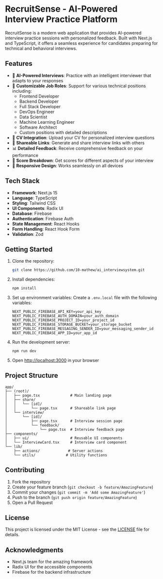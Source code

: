 # RecruitSense - AI-Powered Interview Practice Platform

RecruitSense is a modern web application that provides AI-powered interview practice sessions with personalized feedback. Built with Next.js and TypeScript, it offers a seamless experience for candidates preparing for technical and behavioral interviews.

## Features

- 🤖 **AI-Powered Interviews**: Practice with an intelligent interviewer that adapts to your responses
- 📝 **Customizable Job Roles**: Support for various technical positions including:
  - Frontend Developer
  - Backend Developer
  - Full Stack Developer
  - DevOps Engineer
  - Data Scientist
  - Machine Learning Engineer
  - Software Architect
  - Custom positions with detailed descriptions
- 📄 **CV Integration**: Upload your CV for personalized interview questions
- 🔗 **Shareable Links**: Generate and share interview links with others
- 📊 **Detailed Feedback**: Receive comprehensive feedback on your performance
- 🎯 **Score Breakdown**: Get scores for different aspects of your interview
- 📱 **Responsive Design**: Works seamlessly on all devices

## Tech Stack

- **Framework**: Next.js 15
- **Language**: TypeScript
- **Styling**: Tailwind CSS
- **UI Components**: Radix UI
- **Database**: Firebase
- **Authentication**: Firebase Auth
- **State Management**: React Hooks
- **Form Handling**: React Hook Form
- **Validation**: Zod

## Getting Started

1. Clone the repository:
   ```bash
   git clone https://github.com/10-mathew/ai_interviewsystem.git
   ```

2. Install dependencies:
   ```bash
   npm install
   ```

3. Set up environment variables:
   Create a `.env.local` file with the following variables:
   ```
   NEXT_PUBLIC_FIREBASE_API_KEY=your_api_key
   NEXT_PUBLIC_FIREBASE_AUTH_DOMAIN=your_auth_domain
   NEXT_PUBLIC_FIREBASE_PROJECT_ID=your_project_id
   NEXT_PUBLIC_FIREBASE_STORAGE_BUCKET=your_storage_bucket
   NEXT_PUBLIC_FIREBASE_MESSAGING_SENDER_ID=your_messaging_sender_id
   NEXT_PUBLIC_FIREBASE_APP_ID=your_app_id
   ```

4. Run the development server:
   ```bash
   npm run dev
   ```

5. Open [http://localhost:3000](http://localhost:3000) in your browser

## Project Structure

```
app/
├── (root)/
│   ├── page.tsx              # Main landing page
│   ├── share/
│   │   └── [id]/
│   │       └── page.tsx      # Shareable link page
│   └── interview/
│       └── [id]/
│           ├── page.tsx      # Interview session page
│           └── feedback/
│               └── page.tsx  # Interview feedback page
├── components/
│   ├── ui/                   # Reusable UI components
│   └── InterviewCard.tsx     # Interview card component
└── lib/
    ├── actions/             # Server actions
    └── utils/              # Utility functions
```

## Contributing

1. Fork the repository
2. Create your feature branch (`git checkout -b feature/AmazingFeature`)
3. Commit your changes (`git commit -m 'Add some AmazingFeature'`)
4. Push to the branch (`git push origin feature/AmazingFeature`)
5. Open a Pull Request

## License

This project is licensed under the MIT License - see the [LICENSE](LICENSE) file for details.

## Acknowledgments

- Next.js team for the amazing framework
- Radix UI for the accessible components
- Firebase for the backend infrastructure

